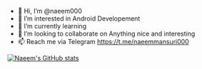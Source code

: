 - 👋 Hi, I’m @naeem000
- 👀 I’m interested in Android Developement
- 🌱 I’m currently learning
- 💞️ I’m looking to collaborate on Anything nice and interesting
- 📫 Reach me via Telegram  https://t.me/naeemmansuri000

[![Naeem's GitHub stats](https://github-readme-stats.vercel.app/api?username=naeem000&count_private=true&count_public=true&show_icons=true&theme=default)](https://github.com/anuraghazra/github-readme-stats)

<!---
naeem000/naeem000 is a ✨ special ✨ repository because its `README.md` (this file) appears on your GitHub profile.
You can click the Preview link to take a look at your changes.
--->
